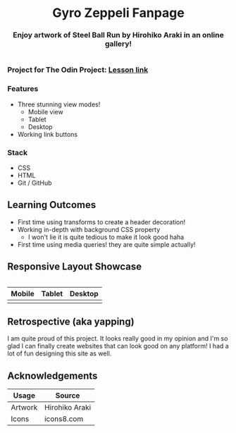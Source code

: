 <h1 align="center">Gyro Zeppeli Fanpage</h1>
<h3 align="center">Enjoy artwork of Steel Ball Run by Hirohiko Araki in an online gallery!</h3>

<img width="" alt="" src="./project-images/desktop-view.png">

### Project for The Odin Project: [Lesson link](https://www.theodinproject.com/lessons/node-path-advanced-html-and-css-homepage)

### Features
- Three stunning view modes!
  - Mobile view
  - Tablet
  - Desktop
- Working link buttons

### Stack
- CSS
- HTML
- Git / GitHub

## Learning Outcomes
- First time using transforms to create a header decoration!
- Working in-depth with background CSS property
  - I won't lie it is quite tedious to make it look good haha
- First time using media queries! they are quite simple actually!

## Responsive Layout Showcase

<img width="" alt="" src="./project-images/responsive-demo.gif"> 

| Mobile | Tablet | Desktop |
| -------- | ------- | ------ |
| <img width="" alt="" src="./project-images/mobile-view.png">| <img width="" alt="" src="./project-images/tablet-view.png"> | <img width="" alt="" src="./project-images/desktop-view.png"> |
## Retrospective (aka yapping)
I am quite proud of this project. It looks really good in my opinion and I'm so glad I can finally create websites that can look good on any platform! I had a lot of fun designing this site as well.

## Acknowledgements
| Usage    | Source |
| -------- | ------- |
| Artwork | Hirohiko Araki |
| Icons | icons8.com |
